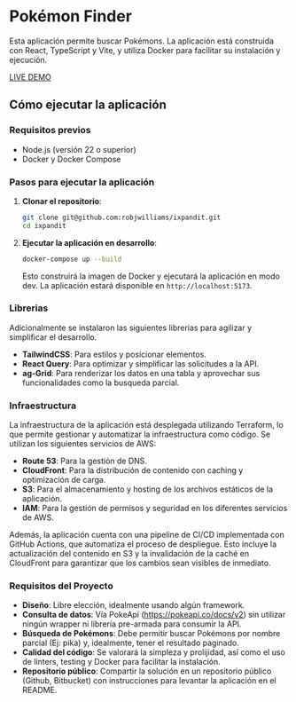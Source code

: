 # Pokémon Finder

Esta aplicación permite buscar Pokémons. La aplicación está construida con React, TypeScript y Vite, y utiliza Docker para facilitar su instalación y ejecución.

[LIVE DEMO](https://ixpandit.robjwilliams.com/)

## Cómo ejecutar la aplicación

### Requisitos previos

- Node.js (versión 22 o superior)
- Docker y Docker Compose

### Pasos para ejecutar la aplicación

1. **Clonar el repositorio**:

   ```sh
   git clone git@github.com:robjwilliams/ixpandit.git
   cd ixpandit
   ```

2. **Ejecutar la aplicación en desarrollo**:

   ```sh
   docker-compose up --build
   ```

   Esto construirá la imagen de Docker y ejecutará la aplicación en modo dev. La aplicación estará disponible en `http://localhost:5173`.

### Librerias

Adicionalmente se instalaron las siguientes librerias para agilizar y simplificar el desarrollo.

- **TailwindCSS**: Para estilos y posicionar elementos.
- **React Query**: Para optimizar y simplificar las solicitudes a la API.
- **ag-Grid**: Para renderizar los datos en una tabla y aprovechar sus funcionalidades como la busqueda parcial.

### Infraestructura

La infraestructura de la aplicación está desplegada utilizando Terraform, lo que permite gestionar y automatizar la infraestructura como código. Se utilizan los siguientes servicios de AWS:

- **Route 53**: Para la gestión de DNS.
- **CloudFront**: Para la distribución de contenido con caching y optimización de carga.
- **S3**: Para el almacenamiento y hosting de los archivos estáticos de la aplicación.
- **IAM**: Para la gestión de permisos y seguridad en los diferentes servicios de AWS.

Además, la aplicación cuenta con una pipeline de CI/CD implementada con GitHub Actions, que automatiza el proceso de despliegue. Esto incluye la actualización del contenido en S3 y la invalidación de la caché en CloudFront para garantizar que los cambios sean visibles de inmediato.

### Requisitos del Proyecto

- **Diseño**: Libre elección, idealmente usando algún framework.
- **Consulta de datos**: Vía PokeApi (https://pokeapi.co/docs/v2) sin utilizar ningún wrapper ni librería pre-armada para consumir la API.
- **Búsqueda de Pokémons**: Debe permitir buscar Pokémons por nombre parcial (Ej: pika) y, idealmente, tener el resultado paginado.
- **Calidad del código**: Se valorará la simpleza y prolijidad, así como el uso de linters, testing y Docker para facilitar la instalación.
- **Repositorio público**: Compartir la solución en un repositorio público (Github, Bitbucket) con instrucciones para levantar la aplicación en el README.
